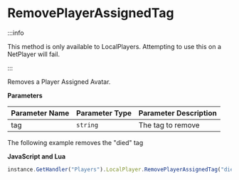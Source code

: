 # RemovePlayerAssignedTag

:::info

This method is only available to LocalPlayers. Attempting to use this on a NetPlayer will fail.

:::

Removes a Player Assigned Avatar.

**Parameters**

Parameter Name | Parameter Type | Parameter Description
--- | --- | ---
tag | `string` | The tag to remove

The following example removes the "died" tag

**JavaScript and Lua**
```js
instance.GetHandler("Players").LocalPlayer.RemovePlayerAssignedTag("died")
```